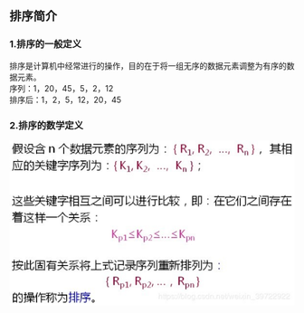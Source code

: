 ## 排序简介 
### 1.排序的一般定义  
排序是计算机中经常进行的操作，目的在于将一组无序的数据元素调整为有序的数据元素。  
序列：1，20，45，5，2，12  
排序后：1，2，5，12，20，45  
### 2.排序的数学定义  
![](https://github.com/ChenLiang-Vic/Personal-notes/blob/master/%E6%95%B0%E6%8D%AE%E7%BB%93%E6%9E%84%E4%B8%8E%E7%AE%97%E6%B3%95/img/%E6%8E%92%E5%BA%8F%E6%95%B0%E5%AD%A6%E5%AE%9A%E4%B9%89.jpg)  
